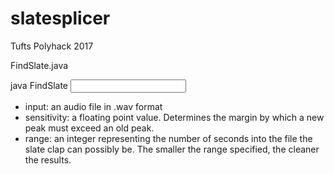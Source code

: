 # slatesplicer
Tufts Polyhack 2017


FindSlate.java

java FindSlate <input> <sensitivity> <range>
* input: an audio file in .wav format
* sensitivity: a floating point value. Determines the margin by which a new peak
    must exceed an old peak.
* range: an integer representing the number of seconds into the file the slate
    clap can possibly be. The smaller the range specified, the cleaner the results.
